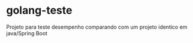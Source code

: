 # golang-teste
Projeto para teste desempenho comparando com um projeto identico em java/Spring Boot
